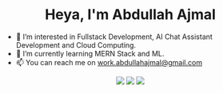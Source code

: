<h1 align="center">Heya, I'm Abdullah Ajmal</h1>

- 👀 I’m interested in Fullstack Development, AI Chat Assistant Development and Cloud Computing.
- 🌱 I’m currently learning MERN Stack and ML.
- 📫 You can reach me on work.abdullahajmal@gmail.com
<div align="center">
<a href="https://linkedin.com/in/abdullah-ajmal">
  <img src="https://img.icons8.com/?size=1x&id=13930&format=png"></a>
</a>
<a href="https://x.com/xo71c">
  <img src="https://img.icons8.com/?size=1x&id=13963&format=png"></a>
</a>
<a href="https://stackoverflow.com/users/19872877/abdullah-ajmal">
  <img src="https://img.icons8.com/?size=1x&id=YzbiF8mqg9Gz&format=png"></a>
</a>
  
  
</div>
<!---
imabdullahajmal/imabdullahajmal is a ✨ special ✨ repository because its `README.md` (this file) appears on your GitHub profile.
You can click the Preview link to take a look at your changes.
--->
